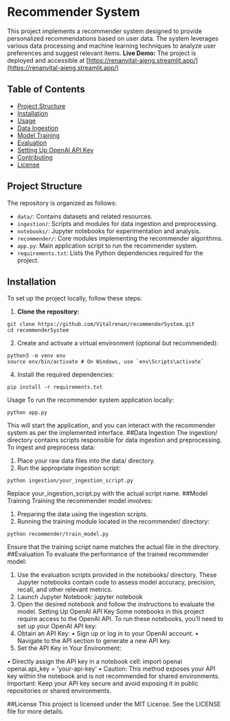 # Recommender System
This project implements a recommender system designed to provide personalized recommendations based on user data. The system leverages various data processing and machine learning techniques to analyze user preferences and suggest relevant items.
**Live Demo:** The project is deployed and accessible at [https://renanvital-aieng.streamlit.app/](https://renanvital-aieng.streamlit.app/)
## Table of Contents
- [Project Structure](#project-structure)
- [Installation](#installation)
- [Usage](#usage)
- [Data Ingestion](#data-ingestion)
- [Model Training](#model-training)
- [Evaluation](#evaluation)
- [Setting Up OpenAI API Key](#setting-up-openai-api-key)
- [Contributing](#contributing)
- [License](#license)
## Project Structure
The repository is organized as follows:
- `data/`: Contains datasets and related resources.
- `ingestion/`: Scripts and modules for data ingestion and preprocessing.
- `notebooks/`: Jupyter notebooks for experimentation and analysis.
- `recommender/`: Core modules implementing the recommender algorithms.
- `app.py`: Main application script to run the recommender system.
- `requirements.txt`: Lists the Python dependencies required for the project.
## Installation
To set up the project locally, follow these steps:
1. **Clone the repository:**
```
git clone https://github.com/Vitalrenan/recommenderSystem.git
cd recommenderSystem
```
2. Create and activate a virtual environment (optional but recommended):
```
python3 -m venv env
source env/bin/activate # On Windows, use `env\Scripts\activate`
```
4. Install the required dependencies:
```
pip install -r requirements.txt
```
Usage
To run the recommender system application locally:
```
python app.py
```
This will start the application, and you can interact with the recommender system as per the implemented interface.
##Data Ingestion
The ingestion/ directory contains scripts responsible for data ingestion and preprocessing. To ingest and preprocess data:
1. Place your raw data files into the data/ directory.
2. Run the appropriate ingestion script:
```
python ingestion/your_ingestion_script.py
```
Replace your_ingestion_script.py with the actual script name.
##Model Training
Training the recommender model involves:
1. Preparing the data using the ingestion scripts.
2. Running the training module located in the recommender/ directory:
```
python recommender/train_model.py
```
Ensure that the training script name matches the actual file in the directory.
##Evaluation
To evaluate the performance of the trained recommender model:
1. Use the evaluation scripts provided in the notebooks/ directory. These Jupyter notebooks contain code to assess model accuracy, precision, recall, and other relevant metrics.
2. Launch Jupyter Notebook:
jupyter notebook
3. Open the desired notebook and follow the instructions to evaluate the model.
Setting Up OpenAI API Key
Some notebooks in this project require access to the OpenAI API. To run these notebooks, you’ll need to set up your OpenAI API key:
1. Obtain an API Key:
• Sign up or log in to your OpenAI account.
• Navigate to the API section to generate a new API key.
2. Set the API Key in Your Environment:

• Directly assign the API key in a notebook cell:
import openai
openai.api_key = 'your-api-key'
• Caution: This method exposes your API key within the notebook and is not recommended for shared environments.
Important: Keep your API key secure and avoid exposing it in public repositories or shared environments.

##License
This project is licensed under the MIT License. See the LICENSE file for more details.

